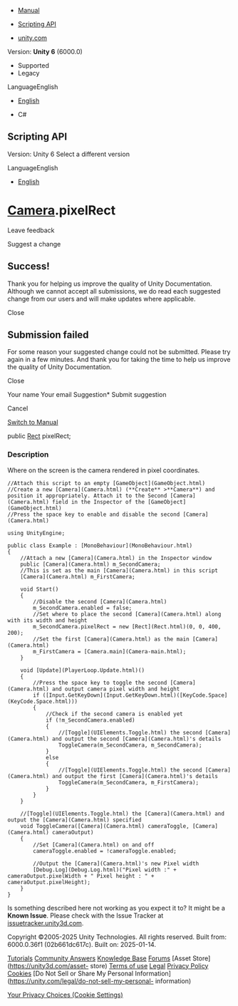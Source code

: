 [ ]()

  * [Manual](../Manual/index.html)
  * [Scripting API](../ScriptReference/index.html)

  * [unity.com](https://unity.com/)

Version: **Unity 6** (6000.0)

  * Supported
  * Legacy

LanguageEnglish

  * [English]()

  * C#

[ ](https://docs.unity3d.com)

## Scripting API

Version: Unity 6 Select a different version

LanguageEnglish

  * [English]()

#  [Camera](Camera.html).pixelRect

Leave feedback

Suggest a change

## Success!

Thank you for helping us improve the quality of Unity Documentation. Although
we cannot accept all submissions, we do read each suggested change from our
users and will make updates where applicable.

Close

## Submission failed

For some reason your suggested change could not be submitted. Please <a>try
again</a> in a few minutes. And thank you for taking the time to help us
improve the quality of Unity Documentation.

Close

Your name Your email Suggestion* Submit suggestion

Cancel

[Switch to Manual](../Manual/class-Camera.html "Go to Camera Component in the
Manual")

public [Rect](Rect.html) pixelRect;

### Description

Where on the screen is the camera rendered in pixel coordinates.

    
    
    //Attach this script to an empty [GameObject](GameObject.html)
    //Create a new [Camera](Camera.html) (**Create** >**Camera**) and position it appropriately. Attach it to the Second [Camera](Camera.html) field in the Inspector of the [GameObject](GameObject.html)
    //Press the space key to enable and disable the second [Camera](Camera.html)  
      
    using UnityEngine;  
      
    public class Example : [MonoBehaviour](MonoBehaviour.html)
    {
        //Attach a new [Camera](Camera.html) in the Inspector window
        public [Camera](Camera.html) m_SecondCamera;
        //This is set as the main [Camera](Camera.html) in this script
        [Camera](Camera.html) m_FirstCamera;  
      
        void Start()
        {
            //Disable the second [Camera](Camera.html)
            m_SecondCamera.enabled = false;
            //Set where to place the second [Camera](Camera.html) along with its width and height
            m_SecondCamera.pixelRect = new [Rect](Rect.html)(0, 0, 400, 200);
            //Set the first [Camera](Camera.html) as the main [Camera](Camera.html)
            m_FirstCamera = [Camera.main](Camera-main.html);
        }  
      
        void [Update](PlayerLoop.Update.html)()
        {
            //Press the space key to toggle the second [Camera](Camera.html) and output camera pixel width and height
            if ([Input.GetKeyDown](Input.GetKeyDown.html)([KeyCode.Space](KeyCode.Space.html)))
            {
                //Check if the second camera is enabled yet
                if (!m_SecondCamera.enabled)
                {
                    //[Toggle](UIElements.Toggle.html) the second [Camera](Camera.html) and output the second [Camera](Camera.html)'s details
                    ToggleCamera(m_SecondCamera, m_SecondCamera);
                }
                else
                {
                    //[Toggle](UIElements.Toggle.html) the second [Camera](Camera.html) and output the first [Camera](Camera.html)'s details
                    ToggleCamera(m_SecondCamera, m_FirstCamera);
                }
            }
        }  
      
        //[Toggle](UIElements.Toggle.html) the [Camera](Camera.html) and output the [Camera](Camera.html) specified
        void ToggleCamera([Camera](Camera.html) cameraToggle, [Camera](Camera.html) cameraOutput)
        {
            //Set [Camera](Camera.html) on and off
            cameraToggle.enabled = !cameraToggle.enabled;  
      
            //Output the [Camera](Camera.html)'s new Pixel width
            [Debug.Log](Debug.Log.html)("Pixel width :" + cameraOutput.pixelWidth + " Pixel height : " + cameraOutput.pixelHeight);
        }
    }
    

Is something described here not working as you expect it to? It might be a
**Known Issue**. Please check with the Issue Tracker at
[issuetracker.unity3d.com](https://issuetracker.unity3d.com).

Copyright ©2005-2025 Unity Technologies. All rights reserved. Built from:
6000.0.36f1 (02b661dc617c). Built on: 2025-01-14.

[Tutorials](https://unity3d.com/learn) [Community
Answers](https://answers.unity3d.com) [Knowledge
Base](https://support.unity3d.com/hc/en-us)
[Forums](https://forum.unity3d.com) [Asset Store](https://unity3d.com/asset-
store) [Terms of use](https://docs.unity3d.com/Manual/TermsOfUse.html)
[Legal](https://unity.com/legal) [Privacy
Policy](https://unity.com/legal/privacy-policy)
[Cookies](https://unity.com/legal/cookie-policy) [Do Not Sell or Share My
Personal Information](https://unity.com/legal/do-not-sell-my-personal-
information)

[Your Privacy Choices (Cookie Settings)](javascript:void\(0\);)

